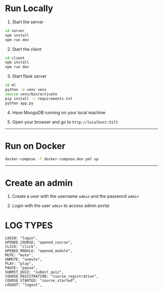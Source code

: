 # Run Locally

1. Start the server
```bash
cd server
npm install
npm run dev
```

2. Start the client
```bash
cd client
npm install
npm run dev
```

3. Start flask server
```bash
cd ml
python -m venv venv
source venv/bin/activate
pip install -r requirements.txt
python app.py
```
 
4. Have MongoDB running on your local machine

5. Open your browser and go to `http://localhost:5173`

<hr />

# Run on Docker

```bash
docker-compose -f docker-compose.dev.yml up
```

<hr />

# Create an admin

1. Create a user with the username `admin` and the password `admin`

2. Login with the user `admin` to access admin portal

# LOG TYPES

```
LOGIN: "login", 
OPENED_COURSE: "opened_course",
CLICK: "click",
OPENED_MODULE: "opened_module",
MUTE: "mute",
UNMUTE: "unmute",
PLAY: "play",
PAUSE: "pause",
SUBMIT_QUIZ: "submit_quiz",
COURSE_REGISTRATION: "course_registration",
COURSE_STARTED: "course_started",
LOGOUT: "logout",
```